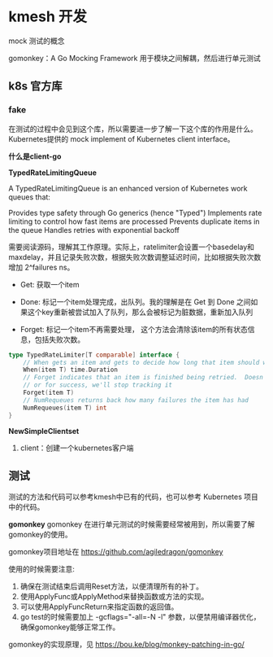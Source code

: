 # kmesh 开发

mock 测试的概念

gomonkey：A Go Mocking Framework
用于模块之间解耦，然后进行单元测试

## k8s 官方库

### fake

在测试的过程中会见到这个库，所以需要进一步了解一下这个库的作用是什么。
Kubernetes提供的 mock implement of Kubernetes client interface。

**什么是client-go**


**TypedRateLimitingQueue**

A TypedRateLimitingQueue is an enhanced version of Kubernetes work queues that:

Provides type safety through Go generics (hence "Typed")
Implements rate limiting to control how fast items are processed
Prevents duplicate items in the queue
Handles retries with exponential backoff

需要阅读源码，理解其工作原理。实际上，ratelimiter会设置一个basedelay和maxdelay，并且记录失败次数，根据失败次数调整延迟时间，比如根据失败次数增加 2^failures ns。

- Get: 获取一个item

- Done: 标记一个item处理完成，出队列。我的理解是在 Get 到 Done 之间如果这个key重新被尝试加入了队列，那么会被标记为脏数据，重新加入队列

- Forget: 标记一个item不再需要处理，
  这个方法会清除该item的所有状态信息，包括失败次数。

```go
type TypedRateLimiter[T comparable] interface {
	// When gets an item and gets to decide how long that item should wait
	When(item T) time.Duration
	// Forget indicates that an item is finished being retried.  Doesn't matter whether it's for failing
	// or for success, we'll stop tracking it
	Forget(item T)
	// NumRequeues returns back how many failures the item has had
	NumRequeues(item T) int
}
```

**NewSimpleClientset**

1. client：创建一个kubernetes客户端

## 测试

测试的方法和代码可以参考kmesh中已有的代码，也可以参考 Kubernetes 项目中的代码。

**gomonkey**
gomonkey 在进行单元测试的时候需要经常被用到，所以需要了解gomonkey的使用。

gomonkey项目地址在 https://github.com/agiledragon/gomonkey

使用的时候需要注意: 

1. 确保在测试结束后调用Reset方法，以便清理所有的补丁。
2. 使用ApplyFunc或ApplyMethod来替换函数或方法的实现。
3. 可以使用ApplyFuncReturn来指定函数的返回值。
4. go test的时候需要加上 -gcflags="-all=-N -l" 参数，以便禁用编译器优化，确保gomonkey能够正常工作。

gomonkey的实现原理，见 https://bou.ke/blog/monkey-patching-in-go/

